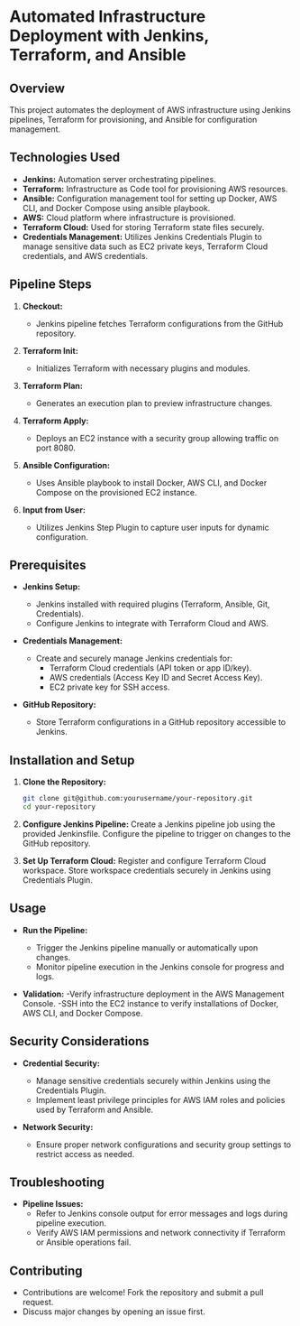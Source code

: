 # Automated Infrastructure Deployment with Jenkins, Terraform, and Ansible

## Overview

This project automates the deployment of AWS infrastructure using Jenkins pipelines, Terraform for provisioning, and Ansible for configuration management.

## Technologies Used

- **Jenkins:** Automation server orchestrating pipelines.
- **Terraform:** Infrastructure as Code tool for provisioning AWS resources.
- **Ansible:** Configuration management tool for setting up Docker, AWS CLI, and Docker Compose using ansible playbook.
- **AWS:** Cloud platform where infrastructure is provisioned.
- **Terraform Cloud:** Used for storing Terraform state files securely.
- **Credentials Management:** Utilizes Jenkins Credentials Plugin to manage sensitive data such as EC2 private keys, Terraform Cloud credentials, and AWS credentials.

## Pipeline Steps

1. **Checkout:**
   - Jenkins pipeline fetches Terraform configurations from the GitHub repository.

2. **Terraform Init:**
   - Initializes Terraform with necessary plugins and modules.

3. **Terraform Plan:**
   - Generates an execution plan to preview infrastructure changes.

4. **Terraform Apply:**
   - Deploys an EC2 instance with a security group allowing traffic on port 8080.

5. **Ansible Configuration:**
   - Uses Ansible playbook to install Docker, AWS CLI, and Docker Compose on the provisioned EC2 instance.

6. **Input from User:**
   - Utilizes Jenkins Step Plugin to capture user inputs for dynamic configuration.

## Prerequisites

- **Jenkins Setup:**
  - Jenkins installed with required plugins (Terraform, Ansible, Git, Credentials).
  - Configure Jenkins to integrate with Terraform Cloud and AWS.

- **Credentials Management:**
  - Create and securely manage Jenkins credentials for:
    - Terraform Cloud credentials (API token or app ID/key).
    - AWS credentials (Access Key ID and Secret Access Key).
    - EC2 private key for SSH access.

- **GitHub Repository:**
  - Store Terraform configurations in a GitHub repository accessible to Jenkins.

## Installation and Setup

1. **Clone the Repository:**
   ```bash
   git clone git@github.com:yourusername/your-repository.git
   cd your-repository

2. **Configure Jenkins Pipeline:**
    Create a Jenkins pipeline job using the provided Jenkinsfile.
    Configure the pipeline to trigger on changes to the GitHub repository.

3. **Set Up Terraform Cloud:**
   Register and configure Terraform Cloud workspace.
   Store workspace credentials securely in Jenkins using Credentials Plugin.

## Usage

   - **Run the Pipeline:**
       - Trigger the Jenkins pipeline manually or automatically upon changes.
       - Monitor pipeline execution in the Jenkins console for progress and logs.

  -  **Validation:**
        -Verify infrastructure deployment in the AWS Management Console.
        -SSH into the EC2 instance to verify installations of Docker, AWS CLI, and Docker Compose.

## Security Considerations

   - **Credential Security:**
      - Manage sensitive credentials securely within Jenkins using the Credentials Plugin.
      - Implement least privilege principles for AWS IAM roles and policies used by Terraform and Ansible.

   - **Network Security:**
      - Ensure proper network configurations and security group settings to restrict access as needed.

## Troubleshooting

   - **Pipeline Issues:**
       - Refer to Jenkins console output for error messages and logs during pipeline execution.
       - Verify AWS IAM permissions and network connectivity if Terraform or Ansible operations fail.

## Contributing

   - Contributions are welcome! Fork the repository and submit a pull request.
   - Discuss major changes by opening an issue first.
